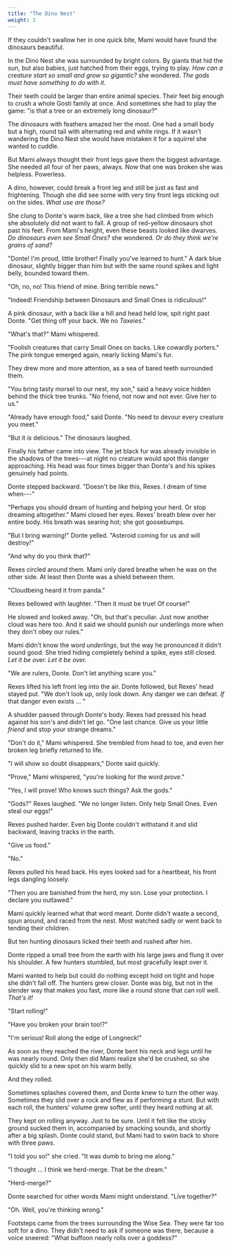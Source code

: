 ```yaml
---
title: "The Dino Nest"
weight: 2
---
```


If they couldn't swallow her in one quick bite, Mami would have found the dinosaurs beautiful.

In the Dino Nest she was surrounded by bright colors. By giants that hid the sun, but also babies, just hatched from their eggs, trying to play. _How can a creature start so small and grow so gigantic?_ she wondered. _The gods must have something to do with it._

Their teeth could be larger than entire animal species. Their feet big enough to crush a whole Gosti family at once. And sometimes she had to play the game: "is that a tree or an extremely long dinosaur?"

The dinosaurs with feathers amazed her the most. One had a small body but a high, round tail with alternating red and white rings. If it wasn't wandering the Dino Nest she would have mistaken it for a squirrel she wanted to cuddle.

But Mami always thought their front legs gave them the biggest advantage. She needed all four of her paws, always. Now that one was broken she was helpless. Powerless. 

A dino, however, could break a front leg and still be just as fast and frightening. Though she did see some with very tiny front legs sticking out on the sides. _What use are those?_

She clung to Donte's warm back, like a tree she had climbed from which  she absolutely did not want to fall. A group of red-yellow dinosaurs shot past his feet. From Mami's height, even these beasts looked like dwarves. _Do dinosaurs even see Small Ones?_ she wondered. _Or do they think we're grains of sand?_

"Donte! I'm proud, little brother! Finally you've learned to hunt." A dark blue dinosaur, slightly bigger than him but with the same round spikes and light belly, bounded toward them.

"Oh, no, no! This friend of mine. Bring terrible news."

"Indeed! Friendship between Dinosaurs and Small Ones is ridiculous!"

A pink dinosaur, with a back like a hill and head held low, spit right past Donte. "Get thing off your back. We no _Taxeies_."

"What's that?" Mami whispered.

"Foolish creatures that carry Small Ones on backs. Like cowardly porters." The pink tongue emerged again, nearly licking Mami's fur.

They drew more and more attention, as a sea of bared teeth surrounded them.

"You bring tasty morsel to our nest, my son," said a heavy voice hidden behind the thick tree trunks. "No friend, not now and not ever. Give her to us."

"Already have enough food," said Donte. "No need to devour every creature you meet."

"But it _is_ delicious." The dinosaurs laughed. 

Finally his father came into view. The jet black fur was already invisible in the shadows of the trees---at night no creature would spot this danger approaching. His head was four times bigger than Donte's and his spikes genuinely had points.

Donte stepped backward. "Doesn't be like this, Rexes. I dream of time when---"

"Perhaps you should dream of hunting and helping your herd. Or stop dreaming altogether." Mami closed her eyes. Rexes' breath blew over her entire body. His breath was searing hot; she got goosebumps.

"But I bring warning!" Donte yelled. "Asteroid coming for us and will destroy!"

"And why do you think that?" 

Rexes circled around them. Mami only dared breathe when he was on the other side. At least then Donte was a shield between them.

"Cloudbeing heard it from panda."

Rexes bellowed with laughter. "Then it must be true! Of course!" 

He slowed and looked away. "Oh, but that's peculiar. Just now another cloud was here too. And it said we should punish our underlings more when they don't obey our rules."

Mami didn't know the word _underlings_, but the way he pronounced it didn't sound good. She tried hiding completely behind a spike, eyes still closed. _Let it be over. Let it be over._

"We are rulers, Donte. Don't let anything scare you." 

Rexes lifted his left front leg into the air. Donte followed, but Rexes' head stayed put. "We don't look up, only look down. Any danger we can defeat. _If_ that danger even exists ... "

A shudder passed through Donte's body. Rexes had pressed his head against his son's and didn't let go. "One last chance. Give us your little _friend_ and stop your strange dreams."

"Don't do it," Mami whispered. She trembled from head to toe, and even her broken leg briefly returned to life.

"I will show so doubt disappears," Donte said quickly.

"Prove," Mami whispered, "you're looking for the word _prove_."

"Yes, I will prove! Who knows such things? Ask the gods."

"Gods?" Rexes laughed. "We no longer listen. Only help Small Ones. Even steal our eggs!" 

Rexes pushed harder. Even big Donte couldn't withstand it and slid backward, leaving tracks in the earth. 

"Give us food."

"No."

Rexes pulled his head back. His eyes looked sad for a heartbeat, his front legs dangling loosely.

"Then you are banished from the herd, my son. Lose your protection. I declare you outlawed."

Mami quickly learned what that word meant. Donte didn't waste a second, spun around, and raced from the nest. Most watched sadly or went back to tending their children.

But ten hunting dinosaurs licked their teeth and rushed after him.

Donte ripped a small tree from the earth with his large jaws and flung it over his shoulder. A few hunters stumbled, but most gracefully leapt over it.

Mami wanted to help but could do nothing except hold on tight and hope she didn't fall off. The hunters grew closer. Donte was big, but not in the slender way that makes you fast, more like a round stone that can roll well. _That's it!_

"Start rolling!"

"Have you broken your brain too!?"

"I'm serious! Roll along the edge of Longneck!"

As soon as they reached the river, Donte bent his neck and legs until he was nearly round. Only then did Mami realize she'd be crushed, so she quickly slid to a new spot on his warm belly.

And they rolled. 

Sometimes splashes covered them, and Donte knew to turn the other way. Sometimes they slid over a rock and flew as if performing a stunt. But with each roll, the hunters' volume grew softer, until they heard nothing at all.

They kept on rolling anyway. Just to be sure. Until it felt like the sticky ground sucked them in, accompanied by smacking sounds, and shortly after a big splash. Donte could stand, but Mami had to swim back to shore with three paws.

"I told you so!" she cried. "It was dumb to bring me along."

"I thought ... I think we herd-merge. That be the dream."

"Herd-merge?"

Donte searched for other words Mami might understand. "Live together?"

"Oh. Well, you're thinking wrong."

Footsteps came from the trees surrounding the Wise Sea. They were far too soft for a dino. They didn't need to ask if someone was there, because a voice sneered: "What buffoon nearly rolls over a goddess?"
